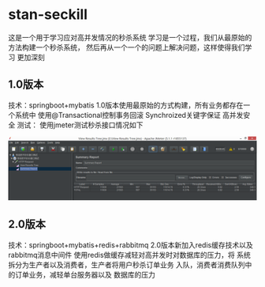 # stan-seckill

这是一个用于学习应对高并发情况的秒杀系统
学习是一个过程，我们从最原始的方法构建一个秒杀系统，
然后再从一个一个的问题上解决问题，这样使得我们学习
更加深刻

## 1.0版本
 技术：springboot+mybatis
 1.0版本使用最原始的方式构建，所有业务都存在一个系统中
 使用@Transactional控制事务回滚 Synchroized关键字保证
 高并发安全
 测试：
 使用jmeter测试秒杀接口情况如下
 
 ![Image text](https://github.com/sidanchen/images/blob/master/seckill/test/seckill-test-1.jpg)
  
## 2.0版本
 技术：springboot+mybatis+redis+rabbitmq
 2.0版本新加入redis缓存技术以及rabbitmq消息中间件
 使用redis做缓存减轻对高并发时对数据库的压力，将
 系统拆分为生产者以及消费者，生产者将用户秒杀订单业务
 入队，消费者消费队列中的订单业务，减轻单台服务器以及
 数据库的压力